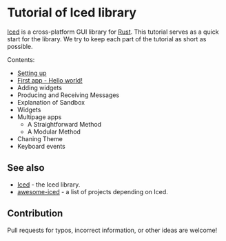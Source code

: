 # Tutorial of Iced library

[Iced](https://iced.rs/) is a cross-platform GUI library for [Rust](https://www.rust-lang.org/).
This tutorial serves as a quick start for the library.
We try to keep each part of the tutorial as short as possible.

Contents:

* [Setting up](./tutorial/setting_up.md)
* [First app - Hello world!](./tutorial/first_app.md)
* Adding widgets
* Producing and Receiving Messages
* Explanation of Sandbox
* Widgets
* Multipage apps
  * A Straightforward Method
  * A Modular Method
* Chaning Theme
* Keyboard events

## See also

* [Iced](https://github.com/iced-rs/iced) - the Iced library.
* [awesome-iced](https://github.com/iced-rs/awesome-iced) - a list of projects depending on Iced.

## Contribution

Pull requests for typos, incorrect information, or other ideas are welcome!
